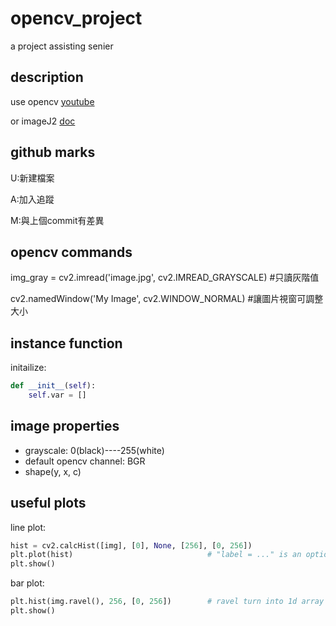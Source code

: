 # opencv_project

a project assisting senier

## description

use opencv [youtube](https://www.youtube.com/watch?v=xjrykYpaBBM)

or imageJ2 [doc](https://github.com/imagej/pyimagej/blob/master/doc/README.md)

## github marks

U:新建檔案

A:加入追蹤

M:與上個commit有差異

## opencv commands

img_gray = cv2.imread('image.jpg', cv2.IMREAD_GRAYSCALE)     #只讀灰階值

cv2.namedWindow('My Image', cv2.WINDOW_NORMAL)               #讓圖片視窗可調整大小

## instance function

initailize:

```python
def __init__(self):
    self.var = []
```

## image properties

* grayscale: 0(black)----255(white)
* default opencv channel: BGR
* shape(y, x, c)

## useful plots

line plot:

```python
hist = cv2.calcHist([img], [0], None, [256], [0, 256])
plt.plot(hist)                              # "label = ..." is an optional param, then plt.legend()
plt.show()
```

bar plot:

```python
plt.hist(img.ravel(), 256, [0, 256])        # ravel turn into 1d array
plt.show()
```
